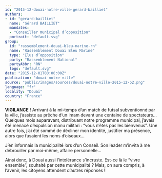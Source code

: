 ```yaml
---
id: "2015-12-douai-notre-ville-gerard-bailliet"
authors:
- id: "gerard-bailliet"
  name: "Gérard BAILLIET"
  mandates: 
  - "Conseiller municipal d’opposition"
  portrait: "default.svg"
group:
  id: "rassemblement-douai-bleu-marine-rn"
  name: "Rassemblement Douai Bleu Marine"
  type: "Élus d’opposition"
  party: "Rassemblement National"
  partyAbbr: "RN"
  logo: "default.svg"
date: "2015-12-01T00:00:00Z"
publication: "douai-notre-ville"
source: "public/images/sources/douai-notre-ville-2015-12-p2.png"
language: "fr"
locality: "Douai"
country: "France"
---
```


**VIGILANCE !**
Arrivant à la mi-temps d’un match de futsal subventionné par la ville, j’assiste au prêche d’un imam devant une centaine de spectateurs…
Quelques mois auparavant, distribuant notre programme municipal, j’avais été menacé d’expulsion manu militari : “vous n’êtes pas les bienvenus”. Une autre fois, j’ai été sommé de décliner mon identité, justifier ma présence,  alors que fusaient les noms d’oiseaux…

J’en informais la municipalité lors d’un  Conseil. Son leader m’invita à me débrouiller par moi-même, affaire personnelle…

Ainsi donc, à Douai aussi l’intolérance s’incruste.  Est-ce là le “vivre ensemble”, souhaité par cette municipalité ? Mais, on aura compris, à l’avenir, les citoyens attendent d’autres réponses !
